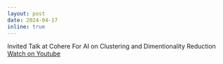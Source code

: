 ```yaml
---
layout: post
date: 2024-04-17
inline: true
---
```


Invited Talk at Cohere For AI on Clustering and Dimentionality Reduction <a href="https://www.youtube.com/watch?v=qk6oRhAB1AU==" target="_blank">Watch on Youtube</a>
